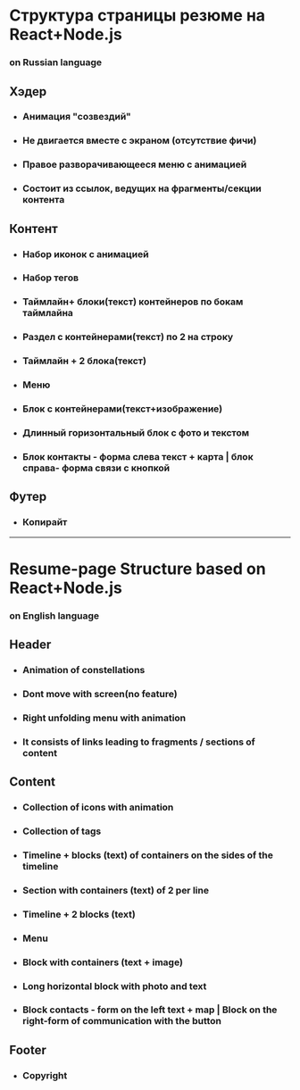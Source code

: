 
# Структура страницы резюме на React+Node.js
### on Russian language   
## Хэдер    
  * ### Анимация "созвездий"  
  * ### Не двигается вместе с экраном (отсутствие фичи)  
  * ### Правое разворачивающееся меню с анимацией  
  * ### Состоит из ссылок, ведущих на фрагменты/секции контента  
## Контент  
  * ### Набор иконок с анимацией  
  * ### Набор тегов  
  * ### Таймлайн+ блоки(текст) контейнеров по бокам таймлайна  
  * ### Раздел с контейнерами(текст) по 2 на строку  
  * ### Таймлайн + 2 блока(текст)  
  * ### Меню  
  * ### Блок с контейнерами(текст+изображение)  
  * ### Длинный горизонтальный блок с фото и текстом  
  * ### Блок контакты - форма слева текст + карта | блок справа- форма связи с кнопкой  
## Футер  
  * ### Копирайт  

  * * *

# Resume-page Structure based on React+Node.js  
### on English language    
## Header  
  * ### Animation of constellations  
  * ### Dont move with screen(no feature)    
  * ### Right unfolding menu with animation  
  * ### It consists of links leading to fragments / sections of content  
## Content  
  * ### Collection of icons with animation  
  * ### Collection of tags  
  * ### Timeline + blocks (text) of containers on the sides of the timeline  
  * ### Section with containers (text) of 2 per line  
  * ### Timeline + 2 blocks (text)  
  * ### Menu  
  * ### Block with containers (text + image)  
  * ### Long horizontal block with photo and text  
  * ### Block contacts - form on the left text + map | Block on the right-form of communication with the button  
## Footer  
  * ### Copyright  